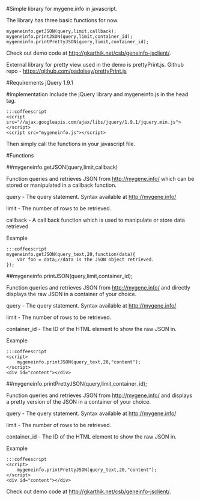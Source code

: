 #Simple library for mygene.info in javascript.

The library has three basic functions for now.

	mygeneinfo.getJSON(query,limit,callback);
	mygeneinfo.printJSON(query,limit,container_id);
	mygeneinfo.printPrettyJSON(query,limit,container_id);

Check out demo code at <http://gkarthik.net/csb/geneinfo-jsclient/>.

External library for pretty view used in the demo is prettyPrint.js. 
Github repo - <https://github.com/padolsey/prettyPrint.js>

#Requirements
jQuery 1.9.1

#Implementation
Include the jQuery library and mygeneinfo.js in the head tag. 

	:::coffeescript
	<script src="//ajax.googleapis.com/ajax/libs/jquery/1.9.1/jquery.min.js"></script>
	<script src="mygeneinfo.js"></script>

Then simply call the functions in your javascript file.

#Functions

##mygeneinfo.getJSON(query,limit,callback)

Function queries and retrieves JSON from http://mygene.info/ which can be stored or manipulated in a callback function.

query - The query statement. Syntax available at <http://mygene.info/>

limit - The number of rows to be retrieved.

callback - A call back function which is used to manipulate or store data retrieved

Example

	:::coffeescript
	mygeneinfo.getJSON(query_text,20,function(data){
		var foo = data;//data is the JSON object retrieved.
	});

##mygeneinfo.printJSON(query,limit,container_id);

Function queries and retrieves JSON from http://mygene.info/ and directly displays the raw JSON in a container of your choice.

query - The query statement. Syntax available at <http://mygene.info/>

limit - The number of rows to be retrieved.

container_id - The ID of the HTML element to show the raw JSON in.

Example

	:::coffeescript
	<script>
		mygeneinfo.printJSON(query_text,20,"content");
	</script>
	<div id="content"></div>

##mygeneinfo.printPrettyJSON(query,limit,container_id);

Function queries and retrieves JSON from http://mygene.info/ and displays a pretty version of the JSON in a container of your choice.

query - The query statement. Syntax available at <http://mygene.info/>

limit - The number of rows to be retrieved.

container_id - The ID of the HTML element to show the raw JSON in.

Example

	:::coffeescript
	<script>
		mygeneinfo.printPrettyJSON(query_text,20,"content");
	</script>
	<div id="content"></div>

Check out demo code at <http://gkarthik.net/csb/geneinfo-jsclient/>.
